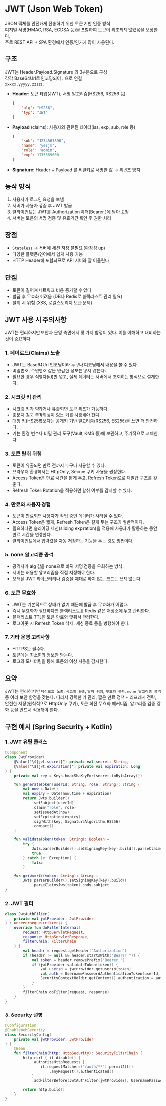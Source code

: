 # JWT (Json Web Token)

JSON 객체를 안전하게 전송하기 위한 토큰 기반 인증 방식  
디지털 서명(HMAC, RSA, ECDSA 등)을 포함하여 토큰이 위조되지 않았음을 보장한다.  
주로 REST API + SPA 환경에서 인증/인가에 많이 사용된다.

## 구조
JWT는 Header.Payload.Signature 의 3부분으로 구성  
각각 Base64Url로 인코딩되어 . 으로 연결  
`xxxxx.yyyyy.zzzzz`. 
- **Header**: 토큰 타입(JWT), 서명 알고리즘(HS256, RS256 등)
    ```json
    {
        "alg": "HS256",
        "typ": "JWT"
    }
    ```
- **Payload** (claims): 사용자와 관련된 데이터(iss, exp, sub, role 등)
    ```json
    {
        "sub": "1234567890",
        "name": "yesjm",
        "role": "admin",
        "exp": 1735689600
    }
    ```
- **Signature**: Header + Payload 를 비밀키로 서명한 값 &rarr; 위변조 방지

## 동작 방식
1. 사용자가 로그인 요청을 보냄
2. 서버가 사용자 검증 후 JWT 발급
3. 클라이언트는 JWT를 Authorization 헤더(Bearer <token>)에 담아 요청
4. 서버는 토큰의 서명 검증 및 유효기간 확인 후 권한 처리

## 장점
- `Stateless` &rarr; 서버에 세션 저장 불필요 (확장성 up)
- 다양한 플랫폼/언어에서 쉽게 사용 가능
- HTTP Header에 포함되므로 API 서버와 잘 어울린다

## 단점
- 토큰이 길어져 네트워크 비용 증가할 수 있다
- 발급 후 무효화 어려움 (DB나 Redis로 블랙리스트 관리 필요)
- 탈취 시 위험 (XSS, 로컬스토리지 보관 문제)

## JWT 사용 시 주의사항
JWT는 편리하지만 보안과 운영 측면에서 몇 가지 함정이 있다. 이를 이해하고 대비하는 것이 중요하다.

### 1. 페이로드(Claims) 노출
- JWT는 Base64Url 인코딩이라 누구나 디코딩해서 내용을 볼 수 있다.
- 비밀번호, 주민번호 같은 민감한 정보는 넣지 않는다.
- 필요한 경우 식별자(id)만 넣고, 실제 데이터는 서버에서 조회하는 방식으로 설계한다.

### 2. 시크릿 키 관리
- 시크릿 키가 약하거나 유출되면 토큰 위조가 가능하다.
- 충분히 길고 무작위성이 있는 키를 사용해야 한다.
- 대칭 키(HS256)보다는 공개키 기반 알고리즘(RS256, ES256)을 쓰면 더 안전하다.
- 키는 환경 변수나 비밀 관리 도구(Vault, KMS 등)에 보관하고, 주기적으로 교체한다.

### 3. 토큰 탈취 위험
- 토큰이 유출되면 만료 전까지 누구나 사용할 수 있다.
- 브라우저 환경에서는 HttpOnly, Secure 쿠키 사용을 권장한다.
- Access Token은 만료 시간을 짧게 두고, Refresh Token으로 재발급 구조를 갖춘다.
- Refresh Token Rotation을 적용하면 탈취 여부를 감지할 수 있다.

### 4. 만료와 사용자 경험
- 토큰이 만료되면 사용자가 작업 중인 데이터가 사라질 수 있다.
- Access Token은 짧게, Refresh Token은 길게 두는 구조가 일반적이다.
- 필요하다면 슬라이딩 세션(sliding expiration)을 적용해 사용자가 활동하는 동안 만료 시간을 연장한다.
- 클라이언트에서 입력값을 자동 저장하는 기능을 두는 것도 방법이다.

### 5. none 알고리즘 공격
- 공격자가 alg 값을 none으로 바꿔 서명 검증을 우회하는 방식.
- 서버는 허용할 알고리즘을 직접 지정해야 한다.
- 오래된 JWT 라이브러리나 검증을 제대로 하지 않는 코드는 쓰지 않는다.

### 6. 토큰 무효화
- JWT는 기본적으로 상태가 없기 때문에 발급 후 무효화가 어렵다.
- 즉시 무효화가 필요하다면 블랙리스트를 Redis 같은 저장소에 두고 관리한다.
- 블랙리스트 TTL은 토큰 만료와 맞춰서 관리한다.
- 로그아웃 시 Refresh Token 삭제, 세션 종료 등을 병행해야 한다.

### 7. 기타 운영 고려사항
- HTTPS는 필수다.
- 토큰에는 최소한의 정보만 담는다.
- 로그와 모니터링을 통해 토큰의 이상 사용을 감시한다.

## 요약
JWT는 편리하지만 `페이로드 노출`, `시크릿 유출`, `탈취 위험`, `무효화 문제`, `none 알고리즘 공격` 등 여러 보안 함정을 갖는다. 따라서 강력한 키 관리, 짧은 만료 정책 + 리프레시 전략, 안전한 저장(원칙적으로 HttpOnly 쿠키), 토큰 회전·무효화 메커니즘, 알고리즘 검증 강화 등을 반드시 적용해야 한다.

## 구현 예시 (Spring Security + Kotlin)
### 1. JWT 유틸 클래스
```kotlin
@Component
class JwtProvider(
    @Value("\${jwt.secret}") private val secret: String,
    @Value("\${jwt.expiration}") private val expiration: Long
) {
    private val key = Keys.hmacShaKeyFor(secret.toByteArray())

    fun generateToken(userId: String, role: String): String {
        val now = Date()
        val expiry = Date(now.time + expiration)
        return Jwts.builder()
            .setSubject(userId)
            .claim("role", role)
            .setIssuedAt(now)
            .setExpiration(expiry)
            .signWith(key, SignatureAlgorithm.HS256)
            .compact()
    }

    fun validateToken(token: String): Boolean =
        try {
            Jwts.parserBuilder().setSigningKey(key).build().parseClaimsJws(token)
            true
        } catch (e: Exception) {
            false
        }

    fun getUserId(token: String): String =
        Jwts.parserBuilder().setSigningKey(key).build()
            .parseClaimsJws(token).body.subject
}
```

### 2. JWT 필터
```kotlin
class JwtAuthFilter(
    private val jwtProvider: JwtProvider
) : OncePerRequestFilter() {
    override fun doFilterInternal(
        request: HttpServletRequest,
        response: HttpServletResponse,
        filterChain: FilterChain
    ) {
        val header = request.getHeader("Authorization")
        if (header != null && header.startsWith("Bearer ")) {
            val token = header.removePrefix("Bearer ")
            if (jwtProvider.validateToken(token)) {
                val userId = jwtProvider.getUserId(token)
                val auth = UsernamePasswordAuthenticationToken(userId, null, emptyList())
                SecurityContextHolder.getContext().authentication = auth
            }
        }
        filterChain.doFilter(request, response)
    }
}
```

### 3. Security 설정
```kotlin 
@Configuration
@EnableWebSecurity
class SecurityConfig(
    private val jwtProvider: JwtProvider
) {
    @Bean
    fun filterChain(http: HttpSecurity): SecurityFilterChain {
        http.csrf { it.disable() }
            .authorizeHttpRequests {
                it.requestMatchers("/auth/**").permitAll()
                    .anyRequest().authenticated()
            }
            .addFilterBefore(JwtAuthFilter(jwtProvider), UsernamePasswordAuthenticationFilter::class.java)

        return http.build()
    }
}
```
